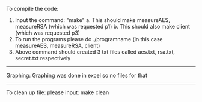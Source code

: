 To compile the code:
1. Input the command: "make"
a. This should make measureAES, measureRSA (which was requested p1)
b. This should also make client (which was requested p3)
2. To run the programs please do ./programname (in this case measureAES, measureRSA, client)
3. Above command should created 3 txt files called aes.txt, rsa.txt, secret.txt respectively

-------
Graphing:
Graphing was done in excel so no files for that 

---- 
To clean up file: please input: make clean
